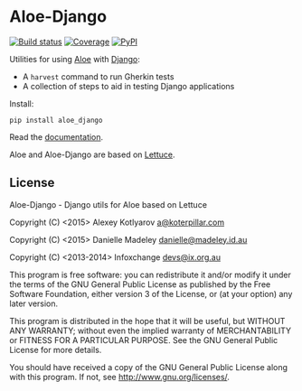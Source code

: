 Aloe-Django
=============

[![Build status](https://img.shields.io/travis/aloetesting/aloe_django.svg)](https://travis-ci.org/aloetesting/aloe_django)
[![Coverage](https://img.shields.io/coveralls/aloetesting/aloe_django.svg)](https://coveralls.io/github/aloetesting/aloe_django)
[![PyPI](https://img.shields.io/pypi/v/aloe_django.svg)](https://pypi.python.org/pypi/aloe_django)

Utilities for using [Aloe](https://github.com/aloetesting/aloe) with
[Django](http://djangoproject.com):

- A `harvest` command to run Gherkin tests
- A collection of steps to aid in testing Django applications

Install:

    pip install aloe_django

Read the [documentation](http://aloe_django.readthedocs.org/en/latest/).

Aloe and Aloe-Django are based on [Lettuce](http://lettuce.it/).

License
-------

Aloe-Django - Django utils for Aloe based on Lettuce

Copyright (C) <2015> Alexey Kotlyarov <a@koterpillar.com>

Copyright (C) <2015> Danielle Madeley <danielle@madeley.id.au>

Copyright (C) <2013-2014> Infoxchange <devs@ix.org.au>


This program is free software: you can redistribute it and/or modify
it under the terms of the GNU General Public License as published by
the Free Software Foundation, either version 3 of the License, or
(at your option) any later version.

This program is distributed in the hope that it will be useful,
but WITHOUT ANY WARRANTY; without even the implied warranty of
MERCHANTABILITY or FITNESS FOR A PARTICULAR PURPOSE.  See the
GNU General Public License for more details.

You should have received a copy of the GNU General Public License
along with this program.  If not, see <http://www.gnu.org/licenses/>.
